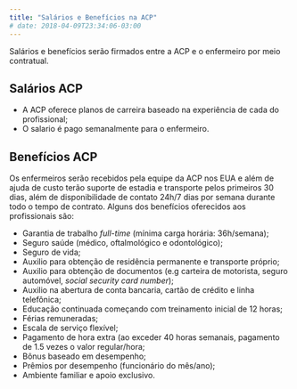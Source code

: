 ```yaml
---
title: "Salários e Benefícios na ACP"
# date: 2018-04-09T23:34:06-03:00
---
```


<!-- TODO Usar benefits.md ou beneficios.md -->
<!-- /benefits/   /beneficios/   /salarios-e-beneficios/   /salarios-beneficios/ -->

Salários e benefícios serão firmados entre a ACP e o enfermeiro por meio contratual.

## Salários ACP

- A ACP oferece planos de carreira baseado na experiência de cada do profissional;
- O salario é pago semanalmente para o enfermeiro.

## Benefícios ACP

Os enfermeiros serão recebidos pela equipe da ACP nos EUA e além de ajuda de custo terão suporte de estadia e transporte pelos primeiros 30 dias, além de disponibilidade de contato 24h/7 dias por semana durante todo o tempo de contrato. Alguns dos benefícios oferecidos aos profissionais são:

- Garantia de trabalho <em>full-time</em> (mínima carga horária: 36h/semana);
- Seguro saúde (médico, oftalmológico e odontológico);
- Seguro de vida;
- Auxilio para obtenção de residência permanente e transporte próprio;
- Auxilio para obtenção de documentos (e.g carteira de motorista, seguro automóvel, <em>social security card number</em>);
- Auxilio na abertura de conta bancaria, cartão de crédito e linha telefônica;
- Educação continuada começando com treinamento inicial de 12 horas;
- Férias remuneradas;
- Escala de serviço flexível;
- Pagamento de hora extra (ao exceder 40 horas semanais, pagamento de 1.5 vezes o valor regular/hora;
- Bônus baseado em desempenho;
- Prêmios por desempenho (funcionário do mês/ano);
- Ambiente familiar e apoio exclusivo.